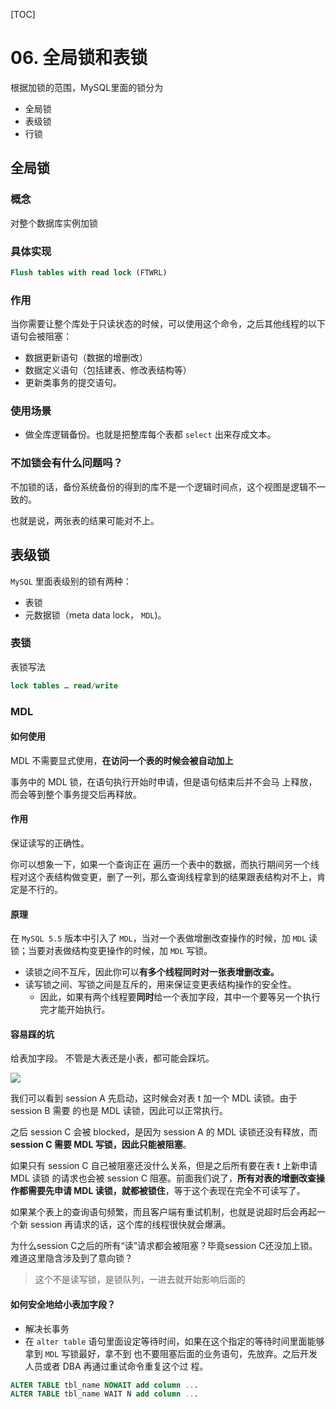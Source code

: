[TOC]
# 06. 全局锁和表锁

根据加锁的范围，MySQL里面的锁分为
* 全局锁
* 表级锁
* 行锁

## 全局锁
### 概念
对整个数据库实例加锁

### 具体实现
```sql
Flush tables with read lock (FTWRL)
```

### 作用
当你需要让整个库处于只读状态的时候，可以使用这个命令，之后其他线程的以下语句会被阻塞：
* 数据更新语句（数据的增删改）
* 数据定义语句（包括建表、修改表结构等）
* 更新类事务的提交语句。

### 使用场景
* 做全库逻辑备份。也就是把整库每个表都 `select` 出来存成文本。

### 不加锁会有什么问题吗？
不加锁的话，备份系统备份的得到的库不是一个逻辑时间点，这个视图是逻辑不一致的。

也就是说，两张表的结果可能对不上。

## 表级锁
`MySQL` 里面表级别的锁有两种：
* 表锁
* 元数据锁（meta data lock， `MDL`)。

### 表锁
表锁写法
```sql
lock tables … read/write
```

### MDL
#### 如何使用
MDL 不需要显式使用，**在访问一个表的时候会被自动加上**

事务中的 MDL 锁，在语句执行开始时申请，但是语句结束后并不会马 上释放，而会等到整个事务提交后再释放。

#### 作用
保证读写的正确性。

你可以想象一下，如果一个查询正在 遍历一个表中的数据，而执行期间另一个线程对这个表结构做变更，删了一列，那么查询线程拿到的结果跟表结构对不上，肯定是不行的。

#### 原理
在 `MySQL 5.5` 版本中引入了 `MDL`，当对一个表做增删改查操作的时候，加 `MDL` 读锁；当要对表做结构变更操作的时候，加 `MDL` 写锁。
* 读锁之间不互斥，因此你可以**有多个线程同时对一张表增删改查。**
* 读写锁之间、写锁之间是互斥的，用来保证变更表结构操作的安全性。
    * 因此，如果有两个线程要**同时**给一个表加字段，其中一个要等另一个执行完才能开始执行。

#### 容易踩的坑
给表加字段。
不管是大表还是小表，都可能会踩坑。

![](http://it-learn.oss-cn-beijing.aliyuncs.com/2020/08/18/15977101821924.jpg)

我们可以看到 session A 先启动，这时候会对表 t 加一个 MDL 读锁。由于 session B 需要 的也是 MDL 读锁，因此可以正常执行。

之后 session C 会被 blocked，是因为 session A 的 MDL 读锁还没有释放，而 **session C 需要 MDL 写锁，因此只能被阻塞**。

如果只有 session C 自己被阻塞还没什么关系，但是之后所有要在表 t 上新申请 MDL 读锁 的请求也会被 session C 阻塞。前面我们说了，**所有对表的增删改查操作都需要先申请 MDL 读锁，就都被锁住**，等于这个表现在完全不可读写了。

如果某个表上的查询语句频繁，而且客户端有重试机制，也就是说超时后会再起一个新 session 再请求的话，这个库的线程很快就会爆满。


为什么session C之后的所有“读”请求都会被阻塞？毕竟session C还没加上锁。难道这里隐含涉及到了意向锁？
> 这个不是读写锁，是锁队列，一进去就开始影响后面的

#### 如何安全地给小表加字段？
* 解决长事务
* 在 `alter table` 语句里面设定等待时间，如果在这个指定的等待时间里面能够拿到 `MDL` 写锁最好，拿不到 也不要阻塞后面的业务语句，先放弃。之后开发人员或者 DBA 再通过重试命令重复这个过 程。


```sql
ALTER TABLE tbl_name NOWAIT add column ... 
ALTER TABLE tbl_name WAIT N add column ...
```